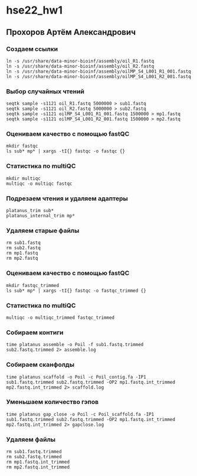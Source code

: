 # hse22_hw1

## Прохоров Артём Александрович

### Создаем ссылки
```
ln -s /usr/share/data-minor-bioinf/assembly/oil_R1.fastq
ln -s /usr/share/data-minor-bioinf/assembly/oil_R2.fastq
ln -s /usr/share/data-minor-bioinf/assembly/oilMP_S4_L001_R1_001.fastq
ln -s /usr/share/data-minor-bioinf/assembly/oilMP_S4_L001_R2_001.fastq
```
### Выбор случайных чтений
```
seqtk sample -s1121 oil_R1.fastq 5000000 > sub1.fastq
seqtk sample -s1121 oil_R2.fastq 5000000 > sub2.fastq
seqtk sample -s1121 oilMP_S4_L001_R1_001.fastq 1500000 > mp1.fastq
seqtk sample -s1121 oilMP_S4_L001_R2_001.fastq 1500000 > mp2.fastq
```
### Оцениваем качество с помощью fastQC
```
mkdir fastqc
ls sub* mp* | xargs -tI{} fastqc -o fastqc {}
```
### Cтатистика по multiQC
```
mkdir multiqc
multiqc -o multiqc fastqc
```
### Подрезаем чтения и удаляем адаптеры
```
platanus_trim sub*
platanus_internal_trim mp*
```
### Удаляем старые файлы
```
rm sub1.fastq
rm sub2.fastq
rm mp1.fastq
rm mp2.fastq
```
### Оцениваем качество с помощью fastQC
```
mkdir fastqc_trimmed
ls sub* mp* | xargs -tI{} fastqc -o fastqc_trimmed {}
```
### Cтатистика по multiQC
```
multiqc -o multiqc_trimmed fastqc_trimmed
```
### Cобираем контиги 
```
time platanus assemble -o Poil -f sub1.fastq.trimmed sub2.fastq.trimmed 2> assemble.log
```
### Собираем сканфолды
```
time platanus scaffold -o Poil -c Poil_contig.fa -IP1 sub1.fastq.trimmed sub2.fastq.trimmed -OP2 mp1.fastq.int_trimmed mp2.fastq.int_trimmed 2> scaffold.log
```
### Уменьшаем количество гэпов
```
time platanus gap_close -o Poil -c Poil_scaffold.fa -IP1 sub1.fastq.trimmed sub2.fastq.trimmed -OP2 mp1.fastq.int_trimmed mp2.fastq.int_trimmed 2> gapclose.log
```

### Удаляем файлы
```
rm sub1.fastq.trimmed
rm sub2.fastq.trimmed
rm mp1.fastq.int_trimmed
rm mp2.fastq.int_trimmed
```
